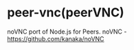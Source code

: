 peer-vnc(peerVNC)
==========

noVNC port of Node.js for Peers. noVNC - https://github.com/kanaka/noVNC

